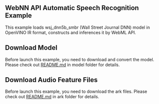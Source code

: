 ## WebNN API Automatic Speech Recognition Example
This example loads wsj_dnn5b_smbr (Wall Street Journal DNN) model in OpenVINO IR format, constructs and inferences it by WebML API.

## Download Model
Before launch this example, you need to download and convert the model. Please check out [README.md](model/README.md) in model folder for details.

## Download Audio Feature Files
Before launch this example, you need to download the ark files. Please check out [README.md](ark/README.md) in ark folder for details.